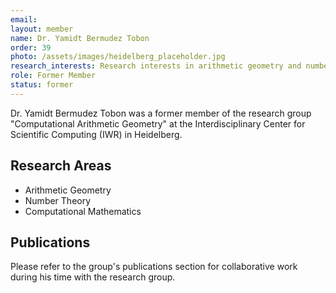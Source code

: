 ```yaml
---
email: 
layout: member
name: Dr. Yamidt Bermudez Tobon
order: 39
photo: /assets/images/heidelberg_placeholder.jpg
research_interests: Research interests in arithmetic geometry and number theory.
role: Former Member
status: former
---
```


Dr. Yamidt Bermudez Tobon was a former member of the research group "Computational Arithmetic Geometry" at the Interdisciplinary Center for Scientific Computing (IWR) in Heidelberg.

## Research Areas

- Arithmetic Geometry
- Number Theory
- Computational Mathematics

## Publications

Please refer to the group's publications section for collaborative work during his time with the research group. 